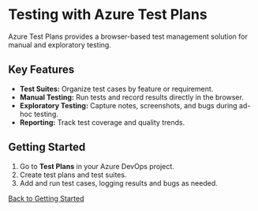 # Testing with Azure Test Plans

Azure Test Plans provides a browser-based test management solution for manual and exploratory testing.

## Key Features

- **Test Suites:** Organize test cases by feature or requirement.
- **Manual Testing:** Run tests and record results directly in the browser.
- **Exploratory Testing:** Capture notes, screenshots, and bugs during ad-hoc testing.
- **Reporting:** Track test coverage and quality trends.

## Getting Started

1. Go to **Test Plans** in your Azure DevOps project.
2. Create test plans and test suites.
3. Add and run test cases, logging results and bugs as needed.

[Back to Getting Started](getting-started.md)
